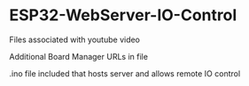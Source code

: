 # ESP32-WebServer-IO-Control
Files associated with youtube video

Additional Board Manager URLs in file

.ino file included that hosts server and allows remote IO control
